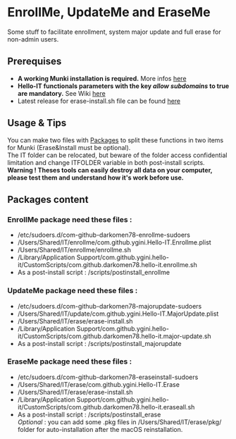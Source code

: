 # EnrollMe, UpdateMe and EraseMe
Some stuff to facilitate enrollment, system major update and full erase for non-admin users.

## Prerequises
* __A working Munki installation is required.__ More infos [here](https://github.com/munki/munki)
* __Hello-IT functionals parameters with the key _allow subdomains_ to true are mandatory.__ See Wiki [here](https://github.com/ygini/Hello-IT/wiki/Preferences-subdomain)
* Latest release for erase-install.sh file can be found [here](https://github.com/grahampugh/erase-install/releases)

## Usage & Tips
You can make two files with [Packages](http://s.sudre.free.fr/Software/Packages/about.html) to split these functions in two items for Munki (Erase&Install must be optional). <br/>The IT folder can be relocated, but beware of the folder access confidential limitation and change ITFOLDER variable in both post-install scripts. <br/>__Warning ! Theses tools can easily destroy all data on your computer, please test them and understand how it's work before use.__

## Packages content

### EnrollMe package need these files :
* /etc/sudoers.d/com-github-darkomen78-enrollme-sudoers
* /Users/Shared/IT/enrollme/com.github.ygini.Hello-IT.Enrollme.plist
* /Users/Shared/IT/enrollme/enrollme.sh  
* /Library/Application Support/com.github.ygini.hello-it/CustomScripts/com.github.darkomen78.hello-it.enrollme.sh
* As a post-install script : /scripts/postinstall_enrollme

### UpdateMe package need these files :
* /etc/sudoers.d/com-github-darkomen78-majorupdate-sudoers
* /Users/Shared/IT/update/com.github.ygini.Hello-IT.MajorUpdate.plist
* /Users/Shared/IT/erase/erase-install.sh  
* /Library/Application Support/com.github.ygini.hello-it/CustomScripts/com.github.darkomen78.hello-it.major-update.sh
* As a post-install script : /scripts/postinstall_majorupdate

### EraseMe package need these files :
* /etc/sudoers.d/com-github-darkomen78-eraseinstall-sudoers
* /Users/Shared/IT/erase/com.github.ygini.Hello-IT.Erase
* /Users/Shared/IT/erase/erase-install.sh
* /Library/Application Support/com.github.ygini.hello-it/CustomScripts/com.github.darkomen78.hello-it.eraseall.sh  
* As a post-install script : /scripts/postinstall_erase  
_Optional_ : you can add some .pkg files in /Users/Shared/IT/erase/pkg/ folder for auto-installation after the macOS reinstallation.

